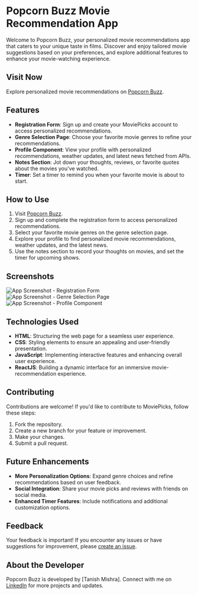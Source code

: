 # Popcorn Buzz Movie Recommendation App

Welcome to Popcorn Buzz, your personalized movie recommendations app that caters to your unique taste in films. Discover and enjoy tailored movie suggestions based on your preferences, and explore additional features to enhance your movie-watching experience.

## Visit Now
Explore personalized movie recommendations on [Popcorn Buzz](https://popcorn-buzz.netlify.app).

## Features
- **Registration Form**: Sign up and create your MoviePicks account to access personalized recommendations.
- **Genre Selection Page**: Choose your favorite movie genres to refine your recommendations.
- **Profile Component**: View your profile with personalized recommendations, weather updates, and latest news fetched from APIs.
- **Notes Section**: Jot down your thoughts, reviews, or favorite quotes about the movies you've watched.
- **Timer**: Set a timer to remind you when your favorite movie is about to start.

## How to Use
1. Visit [Popcorn Buzz](https://popcorn-buzz.netlify.app).
2. Sign up and complete the registration form to access personalized recommendations.
3. Select your favorite movie genres on the genre selection page.
4. Explore your profile to find personalized movie recommendations, weather updates, and the latest news.
5. Use the notes section to record your thoughts on movies, and set the timer for upcoming shows.

## Screenshots
![App Screenshot - Registration Form](/assets/screenshots/registration_form.png)
![App Screenshot - Genre Selection Page](/assets/screenshots/genre_selection.png)
![App Screenshot - Profile Component](/assets/screenshots/profile_component.png)

## Technologies Used
- **HTML**: Structuring the web page for a seamless user experience.
- **CSS**: Styling elements to ensure an appealing and user-friendly presentation.
- **JavaScript**: Implementing interactive features and enhancing overall user experience.
- **ReactJS**: Building a dynamic interface for an immersive movie-recommendation experience.

## Contributing
Contributions are welcome! If you'd like to contribute to MoviePicks, follow these steps:
1. Fork the repository.
2. Create a new branch for your feature or improvement.
3. Make your changes.
4. Submit a pull request.

## Future Enhancements
- **More Personalization Options**: Expand genre choices and refine recommendations based on user feedback.
- **Social Integration**: Share your movie picks and reviews with friends on social media.
- **Enhanced Timer Features**: Include notifications and additional customization options.

## Feedback
Your feedback is important! If you encounter any issues or have suggestions for improvement, please [create an issue](https://github.com/tanish-mishra/super-app-react/issues).

## About the Developer
Popcorn Buzz is developed by [Tanish Mishra]. Connect with me on [LinkedIn](https://www.linkedin.com/in/tanish-mishra-5a7478265/) for more projects and updates.
